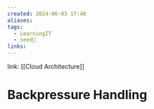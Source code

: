 ```yaml
---
created: 2024-06-03 17:48
aliases: 
tags:
  - LearningIT
  - seed🌱
links:
---
```


link: [[Cloud Architecture]]

# Backpressure Handling

